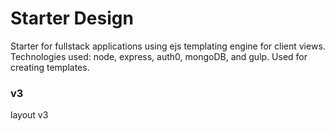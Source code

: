 # Starter Design
Starter for fullstack applications using ejs templating engine for client views. Technologies used: node, express, auth0, mongoDB, and gulp. Used for creating templates.
### v3
layout v3